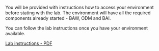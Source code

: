 You will be provided with instructions how to access your environment before stating with the lab. The environment will have all the required components already started - BAW, ODM and BAI.

You can follow the lab instructions once you have your environment available.

[Lab instructions - PDF](bai-scenario.pdf)
